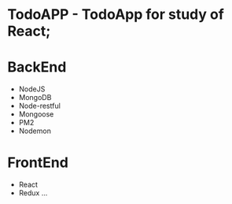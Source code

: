 # TodoAPP - TodoApp for study of React;

# BackEnd
  - NodeJS
  - MongoDB
  - Node-restful
  - Mongoose
  - PM2
  - Nodemon
  
# FrontEnd
  - React
  - Redux
  ...
